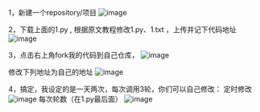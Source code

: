 1，新建一个repository/项目
  ![image](http://github.com/wangziyingwen/Autoapi-test/raw/master/images/新建仓库.png)

2，下载上面的1.py , 根据原文教程修改1.py、1.txt ，上传并记下代码地址
  ![image](http://github.com/wangziyingwen/Autoapi-test/raw/master/images/代码地址.png)
  
3，点击右上角fork我的代码到自己仓库，
  ![image](http://github.com/wangziyingwen/Autoapi-test/raw/master/images/fork.png)
  
  修改下列地址为自己的地址
  ![image](http://github.com/wangziyingwen/Autoapi-test/raw/master/images/修改地方.png)
  
4，搞定，我设定的是一天两次，每次调用3轮，你们可以自己修改：
   定时修改
   ![image](http://github.com/wangziyingwen/Autoapi-test/raw/master/images/定时.png)
   每次轮数（在1.py最后面）
   ![image](http://github.com/wangziyingwen/Autoapi-test/raw/master/images/次数.png)
   


